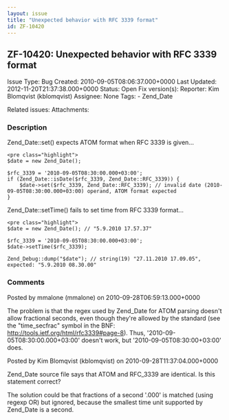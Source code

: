```yaml
---
layout: issue
title: "Unexpected behavior with RFC 3339 format"
id: ZF-10420
---
```


ZF-10420: Unexpected behavior with RFC 3339 format
--------------------------------------------------

 Issue Type: Bug Created: 2010-09-05T08:06:37.000+0000 Last Updated: 2012-11-20T21:37:38.000+0000 Status: Open Fix version(s): 
 Reporter:  Kim Blomqvist (kblomqvist)  Assignee:  None  Tags: - Zend\_Date
 
 Related issues: 
 Attachments: 
### Description

Zend\_Date::set() expects ATOM format when RFC 3339 is given...

 
    <pre class="highlight">
    $date = new Zend_Date();
    
    $rfc_3339 = '2010-09-05T08:30:00.000+03:00';
    if (Zend_Date::isDate($rfc_3339, Zend_Date::RFC_3339)) {
        $date->set($rfc_3339, Zend_Date::RFC_3339); // invalid date (2010-09-05T08:30:00.000+03:00) operand, ATOM format expected 
    }


Zend\_Date::setTime() fails to set time from RFC 3339 format...

 
    <pre class="highlight">
    $date = new Zend_Date(); // "5.9.2010 17.57.37"
    
    $rfc_3339 = '2010-09-05T08:30:00.000+03:00';
    $date->setTime($rfc_3339);
    
    Zend_Debug::dump("$date"); // string(19) "27.11.2010 17.09.05", expected: "5.9.2010 08.30.00"


 

 

### Comments

Posted by mmalone (mmalone) on 2010-09-28T06:59:13.000+0000

The problem is that the regex used by Zend\_Date for ATOM parsing doesn't allow fractional seconds, even though they're allowed by the standard (see the "time\_secfrac" symbol in the BNF: <http://tools.ietf.org/html/rfc3339#page-8>). Thus, '2010-09-05T08:30:00.000+03:00' doesn't work, but '2010-09-05T08:30:00+03:00' does.

 

 

Posted by Kim Blomqvist (kblomqvist) on 2010-09-28T11:37:04.000+0000

Zend\_Date source file says that ATOM and RFC\_3339 are identical. Is this statement correct?

The solution could be that fractions of a second '.000' is matched (using regexp OR) but ignored, because the smallest time unit supported by Zend\_Date is a second.

 

 